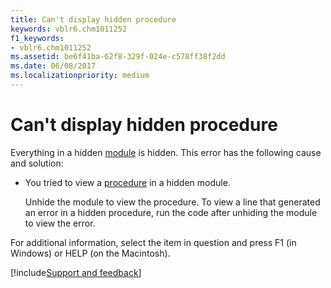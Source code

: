 ```yaml
---
title: Can't display hidden procedure
keywords: vblr6.chm1011252
f1_keywords:
- vblr6.chm1011252
ms.assetid: be6f41ba-62f8-329f-024e-c578ff38f2dd
ms.date: 06/08/2017
ms.localizationpriority: medium
---
```



# Can't display hidden procedure

Everything in a hidden [module](../../Glossary/vbe-glossary.md#module) is hidden. This error has the following cause and solution:



- You tried to view a [procedure](../../Glossary/vbe-glossary.md#procedure) in a hidden module.
    
    Unhide the module to view the procedure. To view a line that generated an error in a hidden procedure, run the code after unhiding the module to view the error.
    

For additional information, select the item in question and press F1 (in Windows) or HELP (on the Macintosh).

[!include[Support and feedback](~/includes/feedback-boilerplate.md)]
